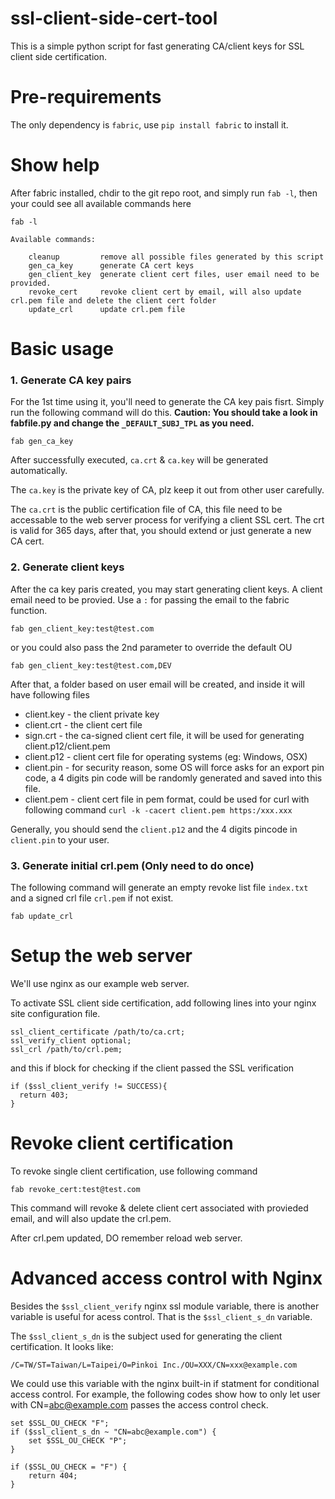# ssl-client-side-cert-tool

This is a simple python script for fast generating CA/client keys for SSL client side certification.

# Pre-requirements

The only dependency is `fabric`, use `pip install fabric` to install it.

# Show help

After fabric installed, chdir to the git repo root, and simply run `fab -l`, then your could see all available commands here

```
fab -l

Available commands:

    cleanup         remove all possible files generated by this script
    gen_ca_key      generate CA cert keys
    gen_client_key  generate client cert files, user email need to be provided.
    revoke_cert     revoke client cert by email, will also update crl.pem file and delete the client cert folder
    update_crl      update crl.pem file
```

# Basic usage

### 1. Generate CA key pairs
For the 1st time using it, you'll need to generate the CA key pais fisrt. Simply run the following command will do this.
**Caution: You should take a look in fabfile.py and change the `_DEFAULT_SUBJ_TPL` as you need.**

```
fab gen_ca_key
```

After successfully executed, `ca.crt` & `ca.key` will be generated automatically. 

The `ca.key` is the private key of CA, plz keep it out from other user carefully.

The `ca.crt` is the public certification file of CA, this file need to be accessable to the web server process for verifying a client SSL cert. The crt is valid for 365 days, after that, you should extend or just generate a new CA cert.


### 2. Generate client keys

After the ca key paris created, you may start generating client keys. A client email need to be provied. Use a `:` for passing the email to the fabric function.

```
fab gen_client_key:test@test.com
```

or you could also pass the 2nd parameter to override the default OU

```
fab gen_client_key:test@test.com,DEV
```

After that, a folder based on user email will be created, and inside it will have following files


* client.key - the client private key
* client.crt - the client cert file
* sign.crt   - the ca-signed client cert file, it will be used for generating client.p12/client.pem
* client.p12 - client cert file for operating systems (eg: Windows, OSX)
* client.pin - for security reason, some OS will force asks for an export pin code, a 4 digits pin code will be randomly generated and saved into this file.
* client.pem - client cert file in pem format, could be used for curl with following command `curl -k -cacert client.pem https:/xxx.xxx`

Generally, you should send the `client.p12` and the 4 digits pincode in `client.pin` to your user.

### 3. Generate initial crl.pem (Only need to do once)

The following command will generate an empty revoke list file `index.txt` and a signed crl file `crl.pem` if not exist.

```
fab update_crl
```

# Setup the web server

We'll use nginx as our example web server.

To activate SSL client side certification, add following lines into your nginx site configuration file.

```
ssl_client_certificate /path/to/ca.crt;
ssl_verify_client optional;
ssl_crl /path/to/crl.pem;
```

and this if block for checking if the client passed the SSL verification

```
if ($ssl_client_verify != SUCCESS){
  return 403;
}
```

# Revoke client certification

To revoke single client certification, use following command

```
fab revoke_cert:test@test.com
```

This command will revoke & delete client cert associated with provieded email, and will also update the crl.pem.

After crl.pem updated, DO remember reload web server.

# Advanced access control with Nginx

Besides the `$ssl_client_verify` nginx ssl module variable, there is another variable is useful for acess control.
That is the `$ssl_client_s_dn` variable.

The `$ssl_client_s_dn` is the subject used for generating the client certification. It looks like:

```
/C=TW/ST=Taiwan/L=Taipei/O=Pinkoi Inc./OU=XXX/CN=xxx@example.com
```

We could use this variable with the nginx built-in if statment for conditional access control.
For example, the following codes show how to only let user with CN=abc@example.com passes the access control check.

```
set $SSL_OU_CHECK "F";
if ($ssl_client_s_dn ~ "CN=abc@example.com") {
    set $SSL_OU_CHECK "P";
}

if ($SSL_OU_CHECK = "F") {
    return 404;
}
```
